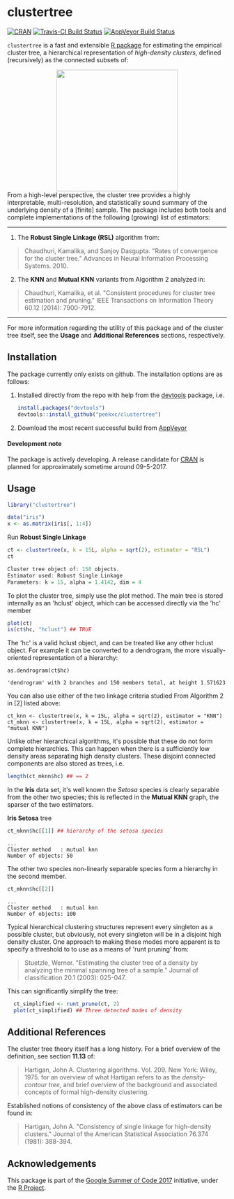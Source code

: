# clustertree
[![CRAN](http://www.r-pkg.org/badges/version/clustertree)](#)
[![Travis-CI Build Status](https://travis-ci.org/peekxc/clustertree.svg?branch=master)](https://travis-ci.org/peekxc/clustertree)
[![AppVeyor Build Status](https://ci.appveyor.com/api/projects/status/github/peekxc/clustertree?branch=master&svg=true)](https://ci.appveyor.com/project/peekxc/clustertree)

`clustertree` is a fast and extensible [R package](https://www.r-project.org/package) for estimating the empirical cluster tree, a hierarchical representation of *high-density clusters*, defined (recursively) as the connected subsets of: 
<div style = "text-align:center" align="center"> <img src="http://peekxc.github.io/img/clustertree.svg" width = "278"/> </div>
From a high-level perspective, the cluster tree provides a highly interpretable, multi-resolution, and statistically sound summary of the underlying density of a [finite] sample. The package includes both tools and complete implementations of the following (growing) list of estimators: 

---
1. The **Robust Single Linkage (RSL)** algorithm from: 
> Chaudhuri, Kamalika, and Sanjoy Dasgupta. "Rates of convergence for the cluster tree." Advances in Neural Information Processing Systems. 2010.

2. The **KNN** and **Mutual KNN** variants from Algorithm 2 analyzed in:
> Chaudhuri, Kamalika, et al. "Consistent procedures for cluster tree estimation and pruning." IEEE Transactions on Information Theory 60.12 (2014): 7900-7912.
	
---

For more information regarding the utility of this package and of the cluster tree itself, see the **Usage** and **Additional References** sections, respectively.

<!--The applications are many—density-based clustering is one such application. The benefits of density-based clustering are numerous, including the ability to capture clusters of arbitrary or non-convex shapes, they do not require *a priori* knowledge concerning number of clusters to find, and they are more often than not robust to varying amounts noise. Akin to some density-based clustering approaches, the cluster tree shares another benefit relatively absent in other clustering approaches: the definition of what constitutes a cluster and its overall object of inference, the hierarchical tree of high-density clusters, is clearly and formally stated. -->

## Installation 
The package currently only exists on github. The installation options are as follows: 

1. Installed directly from the repo with help from the [devtools](https://github.com/hadley/devtools) package, i.e. 

	```R
	install.packages("devtools")
	devtools::install_github("peekxc/clustertree")
	```
2. Download the most recent successful build from [AppVeyor](https://ci.appveyor.com/api/projects/peekxc/clustertree/artifacts/bin/debug.zip?branch=master
) 
#### Development note 

The package is actively developing. A release candidate for [CRAN](https://cran.r-project.org/) is planned for approximately sometime around 09-5-2017.  

## Usage 

```R
library("clustertree")

data("iris")
x <- as.matrix(iris[, 1:4])
```

Run __Robust Single Linkage__
```R
ct <- clustertree(x, k = 15L, alpha = sqrt(2), estimator = "RSL")
ct
```

```R
Cluster tree object of: 150 objects.
Estimator used: Robust Single Linkage
Parameters: k = 15, alpha = 1.4142, dim = 4
```
To plot the cluster tree, simply use the plot method. The main tree is stored internally as an 'hclust' object, which can be accessed directly via the 'hc' member
```R
plot(ct)
is(ct$hc, "hclust") ## TRUE
```
The 'hc' is a valid hclust object, and can be treated like any other hclust object. For example it can be converted to 
a dendrogram, the more visually-oriented representation of a hierarchy: 
```
as.dendrogram(ct$hc)
```
```
'dendrogram' with 2 branches and 150 members total, at height 1.571623 
```

You can also use either of the two linkage criteria studied From Algorithm 2 in [2] listed above: 
```
ct_knn <- clustertree(x, k = 15L, alpha = sqrt(2), estimator = "KNN")
ct_mknn <- clustertree(x, k = 15L, alpha = sqrt(2), estimator = "mutual KNN")
```
Unlike other hierarchical algorithms, it's possible that these do not form complete hierarchies. This can happen when 
there is a sufficiently low density areas separating high density clusters. These disjoint connected components are also stored as trees, i.e. 
```R
length(ct_mknn$hc) ## == 2
```
In the __Iris__ data set, it's well known the _Setosa_ species is clearly separable from the other two species; this is reflected in the __Mutual KNN__ graph, the sparser of the two estimators. 

__Iris Setosa__ tree
```R
ct_mknn$hc[[1]] ## hierarchy of the setosa species 
```

```
...
Cluster method   : mutual knn 
Number of objects: 50 
```
The other two species non-linearly separable species form a hierarchy in the second member.
```R
ct_mknn$hc[[2]]
```

```
...
Cluster method   : mutual knn 
Number of objects: 100 
```

Typical hierarchical clustering structures represent every singleton as a possible cluster, but obviously, not every singleton will be in a disjoint high density cluster. One approach to making these modes more apparent is to specify a threshold to to use as a means of 'runt pruning' from:

> Stuetzle, Werner. "Estimating the cluster tree of a density by analyzing the minimal spanning tree of a sample." Journal of classification 20.1 (2003): 025-047.

This can significantly simplify the tree: 

```R
  ct_simplified <- runt_prune(ct, 2)
  plot(ct_simplified) ## Three detected modes of density
```

## Additional References
The cluster tree theory itself has a long history. For a brief overview of the definition, see section  **11.13** of: 
> Hartigan, John A. Clustering algorithms. Vol. 209. New York: Wiley, 1975.
for an overview of what Hartigan refers to as the *density-contour tree,* and brief overview of the background and associated concepts of formal high-density clustering. 

Established notions of consistency of the above class of estimators can be found in: 
> Hartigan, John A. "Consistency of single linkage for high-density clusters." Journal of the American Statistical Association 76.374 (1981): 388-394.


## Acknowledgements 
This package is part of the [Google Summer of Code 2017](https://summerofcode.withgoogle.com/dashboard/project/5111030546956288/overview/) initiative, under the [R Project](https://www.r-project.org/). 
